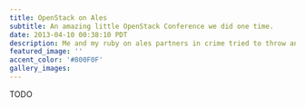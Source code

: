 ```yaml
---
title: OpenStack on Ales
subtitle: An amazing little OpenStack Conference we did one time.
date: 2013-04-10 00:38:10 PDT
description: Me and my ruby on ales partners in crime tried to throw an OpenStack conference once.
featured_image: ''
accent_color: '#800F0F'
gallery_images: 
---
```


TODO
